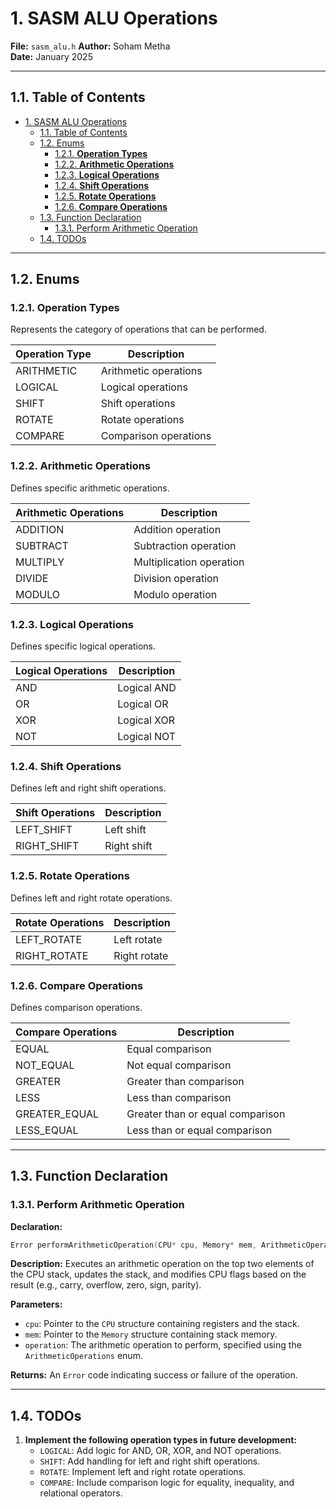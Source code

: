# 1. SASM ALU Operations

**File:** `sasm_alu.h`
**Author:** Soham Metha  
**Date:** January 2025

---

## 1.1. Table of Contents

- [1. SASM ALU Operations](#1-sasm-alu-operations)
    - [1.1. Table of Contents](#11-table-of-contents)
    - [1.2. Enums](#12-enums)
        - [1.2.1. **Operation Types**](#121-operation-types)
        - [1.2.2. **Arithmetic Operations**](#122-arithmetic-operations)
        - [1.2.3. **Logical Operations**](#123-logical-operations)
        - [1.2.4. **Shift Operations**](#124-shift-operations)
        - [1.2.5. **Rotate Operations**](#125-rotate-operations)
        - [1.2.6. **Compare Operations**](#126-compare-operations)
    - [1.3. Function Declaration](#13-function-declaration)
        - [1.3.1. Perform Arithmetic Operation](#131-perform-arithmetic-operation)
    - [1.4. TODOs](#14-todos)

---

## 1.2. Enums

### 1.2.1. **Operation Types**

Represents the category of operations that can be performed.

| Operation Type | Description           |
| -------------- | --------------------- |
| ARITHMETIC     | Arithmetic operations |
| LOGICAL        | Logical operations    |
| SHIFT          | Shift operations      |
| ROTATE         | Rotate operations     |
| COMPARE        | Comparison operations |

### 1.2.2. **Arithmetic Operations**

Defines specific arithmetic operations.

| Arithmetic Operations | Description              |
| --------------------- | ------------------------ |
| ADDITION              | Addition operation       |
| SUBTRACT              | Subtraction operation    |
| MULTIPLY              | Multiplication operation |
| DIVIDE                | Division operation       |
| MODULO                | Modulo operation         |

### 1.2.3. **Logical Operations**

Defines specific logical operations.

| Logical Operations | Description |
| ------------------ | ----------- |
| AND                | Logical AND |
| OR                 | Logical OR  |
| XOR                | Logical XOR |
| NOT                | Logical NOT |

### 1.2.4. **Shift Operations**

Defines left and right shift operations.

| Shift Operations | Description |
| ---------------- | ----------- |
| LEFT_SHIFT       | Left shift  |
| RIGHT_SHIFT      | Right shift |

### 1.2.5. **Rotate Operations**

Defines left and right rotate operations.

| Rotate Operations | Description  |
| ----------------- | ------------ |
| LEFT_ROTATE       | Left rotate  |
| RIGHT_ROTATE      | Right rotate |

### 1.2.6. **Compare Operations**

Defines comparison operations.

| Compare Operations | Description                      |
| ------------------ | -------------------------------- |
| EQUAL              | Equal comparison                 |
| NOT_EQUAL          | Not equal comparison             |
| GREATER            | Greater than comparison          |
| LESS               | Less than comparison             |
| GREATER_EQUAL      | Greater than or equal comparison |
| LESS_EQUAL         | Less than or equal comparison    |

---

## 1.3. Function Declaration

### 1.3.1. Perform Arithmetic Operation

**Declaration:**

```c
Error performArithmeticOperation(CPU* cpu, Memory* mem, ArithmeticOperations operation);
```

**Description:**
Executes an arithmetic operation on the top two elements of the CPU stack, updates the stack, and modifies CPU flags based on the result (e.g., carry, overflow, zero, sign, parity).

**Parameters:**

-   `cpu`: Pointer to the `CPU` structure containing registers and the stack.
-   `mem`: Pointer to the `Memory` structure containing stack memory.
-   `operation`: The arithmetic operation to perform, specified using the `ArithmeticOperations` enum.

**Returns:**
An `Error` code indicating success or failure of the operation.

---

## 1.4. TODOs

1. **Implement the following operation types in future development:**
    - `LOGICAL`: Add logic for AND, OR, XOR, and NOT operations.
    - `SHIFT`: Add handling for left and right shift operations.
    - `ROTATE`: Implement left and right rotate operations.
    - `COMPARE`: Include comparison logic for equality, inequality, and relational operators.

